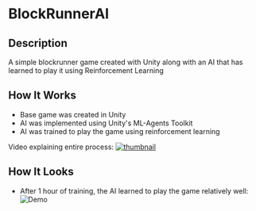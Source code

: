 # BlockRunnerAI

## Description
A simple blockrunner game created with Unity along with an AI that has learned to play it using Reinforcement Learning

## How It Works
* Base game was created in Unity
* AI was implemented using Unity's ML-Agents Toolkit
* AI was trained to play the game using reinforcement learning

Video explaining entire process: [![thumbnail](https://yt-embed.herokuapp.com/embed?v=slaYeCNHT7M)](https://youtu.be/slaYeCNHT7M)

## How It Looks
* After 1 hour of training, the AI learned to play the game relatively well:
![Demo](https://i.ibb.co/FYxdK3s/demo.gif)
